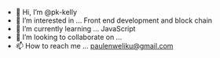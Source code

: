 - 👋 Hi, I’m @pk-kelly
- 👀 I’m interested in ... Front end development and block chain 
- 🌱 I’m currently learning ... JavaScript
- 💞️ I’m looking to collaborate on ...
- 📫 How to reach me ... paulenweliku@gmail.com

<!---
pk-kelly/pk-kelly is a ✨ special ✨ repository because its `README.md` (this file) appears on your GitHub profile.
You can click the Preview link to take a look at your changes.
--->
